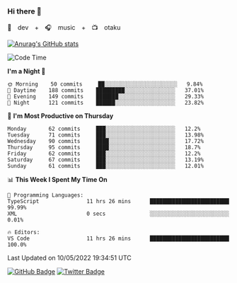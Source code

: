### Hi there 👋

🚀　dev　+　🎧　music　+　📺　otaku


[![Anurag's GitHub stats](https://github-readme-stats.vercel.app/api?username=koheitasaka&count_private=true&show_icons=true&theme=monokai)](https://github.com/koheitasaka/github-readme-stats)

<!--START_SECTION:waka-->
![Code Time](http://img.shields.io/badge/Code%20Time-0-blue)

**I'm a Night 🦉** 

```text
🌞 Morning    50 commits     ██░░░░░░░░░░░░░░░░░░░░░░░   9.84% 
🌆 Daytime    188 commits    █████████░░░░░░░░░░░░░░░░   37.01% 
🌃 Evening    149 commits    ███████░░░░░░░░░░░░░░░░░░   29.33% 
🌙 Night      121 commits    ██████░░░░░░░░░░░░░░░░░░░   23.82%

```
📅 **I'm Most Productive on Thursday** 

```text
Monday       62 commits     ███░░░░░░░░░░░░░░░░░░░░░░   12.2% 
Tuesday      71 commits     ███░░░░░░░░░░░░░░░░░░░░░░   13.98% 
Wednesday    90 commits     ████░░░░░░░░░░░░░░░░░░░░░   17.72% 
Thursday     95 commits     ████░░░░░░░░░░░░░░░░░░░░░   18.7% 
Friday       62 commits     ███░░░░░░░░░░░░░░░░░░░░░░   12.2% 
Saturday     67 commits     ███░░░░░░░░░░░░░░░░░░░░░░   13.19% 
Sunday       61 commits     ███░░░░░░░░░░░░░░░░░░░░░░   12.01%

```


📊 **This Week I Spent My Time On** 

```text
💬 Programming Languages: 
TypeScript               11 hrs 26 mins      █████████████████████████   99.99% 
XML                      0 secs              ░░░░░░░░░░░░░░░░░░░░░░░░░   0.01%

🔥 Editors: 
VS Code                  11 hrs 26 mins      █████████████████████████   100.0%

```


 Last Updated on 10/05/2022 19:34:51 UTC
<!--END_SECTION:waka-->

[![GitHub Badge](https://img.shields.io/badge/GitHub-100000?style=for-the-badge&logo=github&logoColor=white)](https://github.com/koheitasaka)
[![Twitter Badge](https://img.shields.io/badge/Twitter-1DA1F2?style=for-the-badge&logo=twitter&logoColor=white)](https://twitter.com/sleep_asleep_)
